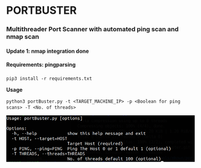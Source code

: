 # PORTBUSTER

### Multithreader Port Scanner with automated ping scan and nmap scan

#### Update 1: nmap integration done


#### Requirements: pingparsing

`pip3 install -r requirements.txt`

**Usage**

```
python3 portBuster.py -t <TARGET_MACHINE_IP> -p <Boolean for ping scans> -T <No. of threads>
```

![](./images/usage.png)
